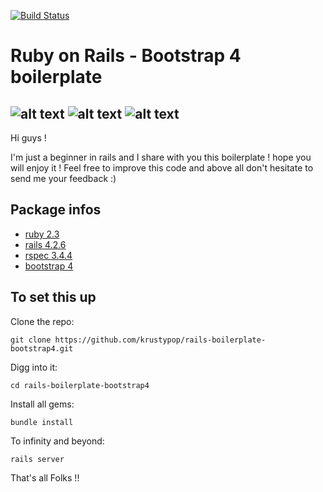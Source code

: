 
[![Build Status](https://travis-ci.org/krustypop/rails-boilerplate-bootstrap4.svg?branch=master)](https://travis-ci.org/krustypop/rails-boilerplate-bootstrap4)

# Ruby on Rails - Bootstrap 4 boilerplate

![alt text](http://af83.com/system/ckeditor_assets/pictures/181/content_ror.png "RoR")
![alt text](http://www.trucsweb.com/documents/images/2015/bootstrap4.png "Bootstrap4")
![alt text](http://i.imgur.com/erLnz8k.png)
---

Hi guys !

I'm just a beginner in rails and I share with you this boilerplate ! hope you will enjoy it !
Feel free to improve this code and above all don't hesitate to send me your feedback :)

## Package infos

* [ruby 2.3](https://www.ruby-lang.org/en/)
* [rails 4.2.6](http://rubyonrails.org/)
* [rspec 3.4.4](http://rspec.info/)
* [bootstrap 4](http://v4-alpha.getbootstrap.com/)


## To set this up

Clone the repo:
```
git clone https://github.com/krustypop/rails-boilerplate-bootstrap4.git
```


Digg into it:
```
cd rails-boilerplate-bootstrap4
```


Install all gems:
```
bundle install
```


To infinity and beyond:
```
rails server
```


That's all Folks !!
